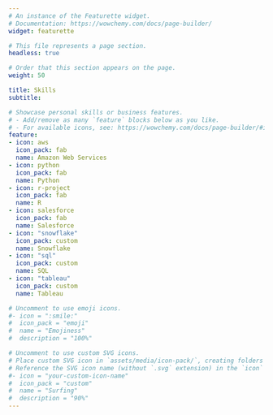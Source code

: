 ```yaml
---
# An instance of the Featurette widget.
# Documentation: https://wowchemy.com/docs/page-builder/
widget: featurette

# This file represents a page section.
headless: true

# Order that this section appears on the page.
weight: 50

title: Skills
subtitle:

# Showcase personal skills or business features.
# - Add/remove as many `feature` blocks below as you like.
# - For available icons, see: https://wowchemy.com/docs/page-builder/#icons
feature:
- icon: aws
  icon_pack: fab
  name: Amazon Web Services
- icon: python
  icon_pack: fab
  name: Python
- icon: r-project
  icon_pack: fab
  name: R
- icon: salesforce
  icon_pack: fab
  name: Salesforce
- icon: "snowflake"
  icon_pack: custom
  name: Snowflake
- icon: "sql"
  icon_pack: custom
  name: SQL
- icon: "tableau"
  icon_pack: custom
  name: Tableau

# Uncomment to use emoji icons.
#- icon = ":smile:"
#  icon_pack = "emoji"
#  name = "Emojiness"
#  description = "100%"  

# Uncomment to use custom SVG icons.
# Place custom SVG icon in `assets/media/icon-pack/`, creating folders if necessary.
# Reference the SVG icon name (without `.svg` extension) in the `icon` field.
#- icon = "your-custom-icon-name"
#  icon_pack = "custom"
#  name = "Surfing"
#  description = "90%"
---
```

